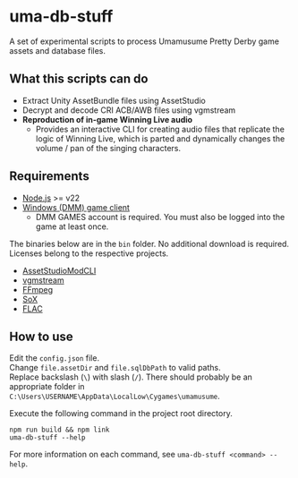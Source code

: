 # uma-db-stuff

A set of experimental scripts to process Umamusume Pretty Derby game assets and database files.

## What this scripts can do

- Extract Unity AssetBundle files using AssetStudio
- Decrypt and decode CRI ACB/AWB files using vgmstream
- **Reproduction of in-game Winning Live audio**
  - Provides an interactive CLI for creating audio files that replicate the logic of Winning Live, which is parted and dynamically changes the volume / pan of the singing characters.

## Requirements

- [Node.js](https://nodejs.org/) >= v22
- [Windows (DMM) game client](https://dmg.umamusume.jp/)
  - DMM GAMES account is required. You must also be logged into the game at least once.

The binaries below are in the `bin` folder. No additional download is required.  
Licenses belong to the respective projects.

- [AssetStudioModCLI](https://github.com/aelurum/AssetStudio/)
- [vgmstream](https://vgmstream.org/)
- [FFmpeg](https://ffmpeg.org/)
- [SoX](https://sourceforge.net/projects/sox/)
- [FLAC](https://xiph.org/flac/)

## How to use

Edit the `config.json` file.  
Change `file.assetDir` and `file.sqlDbPath` to valid paths.  
Replace backslash (`\`) with slash (`/`).
There should probably be an appropriate folder in `C:\Users\USERNAME\AppData\LocalLow\Cygames\umamusume`.

Execute the following command in the project root directory.

```
npm run build && npm link
uma-db-stuff --help
```

For more information on each command, see `uma-db-stuff <command> --help`.